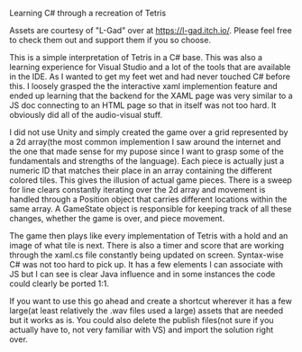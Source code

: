 Learning C# through a recreation of Tetris

Assets are courtesy of "L-Gad" over at https://l-gad.itch.io/. Please feel free to check them out and support them if you so choose.


This is a simple interpretation of Tetris in a C# base. This was also a learning experience for Visual Studio and a lot of the tools that are available in the IDE. As I wanted to get my feet wet and had never touched C# before this. I loosely grasped the the interactive xaml implemention feature and ended up learning that the backend for the XAML page was very similar to a JS doc connecting to an HTML page so that in itself was not too hard. It obviously did all of the audio-visual stuff.


I did not use Unity and simply created the game over a grid represented by a 2d array(the most common implemention I saw around the internet and the one that made sense for my pupose since I want to grasp some of the fundamentals and strengths of the language). Each piece is actually just a numeric ID that matches their place in an array containing the different colored tiles. This gives the illusion of actual game pieces. There is a sweep for line clears constantly iterating over the 2d array and movement is handled through a Position object that carries different locations within the same array. A GameState object is responsible for keeping track of all these changes, whether the game is over, and piece movement.

The game then plays like every implementation of Tetris with a hold and an image of what tile is next. There is also a timer and score that are working through the xaml.cs file constantly being updated on screen. Syntax-wise C# was not too hard to pick up. It has a few elements I can associate with JS but I can see is clear Java influence and in some instances the code could clearly be ported 1:1.

If you want to use this go ahead and create a shortcut wherever it has a few large(at least relatively the .wav files used a large) assets that are needed but it works as is. You could also delete the publish files(not sure if you actually have to, not very familiar with VS) and import the solution right over.